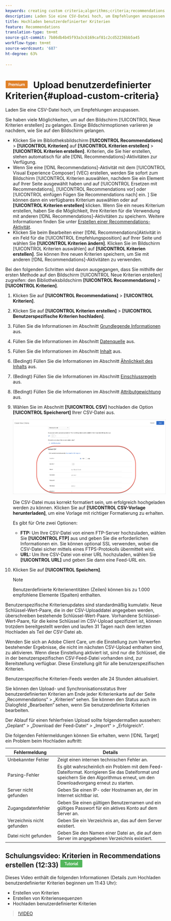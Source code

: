```yaml
---
keywords: creating custom criteria;algorithms;criteria;recommendations criteria;csv;ftp;upload csv
description: Laden Sie eine CSV-Datei hoch, um Empfehlungen anzupassen.
title: Hochladen benutzerdefinierter Kriterien
feature: Recommendations
translation-type: tm+mt
source-git-commit: 7b86db4b45f93a3c6169caf81c2cd52236bb5a45
workflow-type: tm+mt
source-wordcount: '687'
ht-degree: 63%

---
```



# ![PREMIUM](/help/assets/premium.png) Upload benutzerdefinierter Kriterien{#upload-custom-criteria}

Laden Sie eine CSV-Datei hoch, um Empfehlungen anzupassen.

Sie haben viele Möglichkeiten, um auf den Bildschirm [!UICONTROL Neue Kriterien erstellen] zu gelangen. Einige Bildschirmoptionen variieren je nachdem, wie Sie auf den Bildschirm gelangen.

* Klicken Sie im Bibliotheksbildschirm **[!UICONTROL Recommendations]** > **[!UICONTROL Kriterien]** auf **[!UICONTROL Kriterien erstellen]** > **[!UICONTROL Kriterien erstellen]**. Kriterien, die Sie hier erstellen, stehen automatisch für alle [!DNL Recommendations]-Aktivitäten zur Verfügung.
* Wenn Sie eine [!DNL Recommendations]-Aktivität mit dem [!UICONTROL Visual Experience Composer] (VEC) erstellen, werden Sie sofort zum Bildschirm [!UICONTROL Kriterien auswählen, nachdem Sie ein Element auf Ihrer Seite ausgewählt haben und auf [!UICONTROL Ersetzen mit Recommendations], [!UICONTROL Recommendations vor] oder [!UICONTROL einfügen Fügen Sie Recommendations nach] ein. ] Sie können dann ein verfügbares Kriterium auswählen oder auf **[!UICONTROL Kriterien erstellen]** klicken. Wenn Sie ein neues Kriterium erstellen, haben Sie die Möglichkeit, Ihre Kriterien für die Verwendung mit anderen [!DNL Recommendations]-Aktivitäten zu speichern. Weitere Informationen finden Sie unter [Erstellen einer Recommendations-Aktivität](/help/c-recommendations/t-create-recs-activity/create-recs-activity.md).
* Klicken Sie beim Bearbeiten einer [!DNL Recommendations]Aktivität in ein Feld für die [!UICONTROL Empfehlungsposition] auf Ihrer Seite und wählen Sie **[!UICONTROL Kriterien ändern]**. Klicken Sie im Bildschirm [!UICONTROL Kriterien auswählen] auf **[!UICONTROL Kriterien erstellen]**. Sie können Ihre neuen Kriterien speichern, um Sie mit anderen [!DNL Recommendations]-Aktivitäten zu verwenden.

Bei den folgenden Schritten wird davon ausgegangen, dass Sie mithilfe der ersten Methode auf den Bildschirm [!UICONTROL Neue Kriterien erstellen] zugreifen: den Bibliotheksbildschirm **[!UICONTROL Recommendations]** > **[!UICONTROL Kriterien]**.

1. Klicken Sie auf **[!UICONTROL Recommendations]** > **[!UICONTROL Kriterien]**.

1. Klicken Sie auf **[!UICONTROL Kriterien erstellen]** > **[!UICONTROL Benutzerspezifische Kriterien hochladen]**.

1. Füllen Sie die Informationen im Abschnitt [Grundlegende Informationen](/help/c-recommendations/c-algorithms/create-new-algorithm.md#info) aus.

1. Füllen Sie die Informationen im Abschnitt [Datenquelle](/help/c-recommendations/c-algorithms/create-new-algorithm.md#data-source) aus.

1. Füllen Sie die Informationen im Abschnitt [Inhalt](/help/c-recommendations/c-algorithms/create-new-algorithm.md#content) aus.

1. (Bedingt) Füllen Sie die Informationen im Abschnitt [Ähnlichkeit des Inhalts](/help/c-recommendations/c-algorithms/create-new-algorithm.md#similarity) aus.

1. (Bedingt) Füllen Sie die Informationen im Abschnitt [Einschlussregeln](/help/c-recommendations/c-algorithms/create-new-algorithm.md#inclusion) aus.

1. (Bedingt) Füllen Sie die Informationen im Abschnitt [Attributgewichtung](/help/c-recommendations/c-algorithms/create-new-algorithm.md#weighting) aus.

1. Wählen Sie im Abschnitt **[!UICONTROL CSV]** hochladen die Option **[!UICONTROL Speicherort]** Ihrer CSV-Datei aus.

   ![CSV-Abschnitt hochladen](/help/c-recommendations/c-algorithms/assets/upload-csv.png)

   Die CSV-Datei muss korrekt formatiert sein, um erfolgreich hochgeladen werden zu können. Klicken Sie auf **[!UICONTROL CSV-Vorlage herunterladen]**, um eine Vorlage mit richtiger Formatierung zu erhalten.

   Es gibt für Orte zwei Optionen:

   * **FTP:** Um Ihre CSV-Datei von einem FTP-Server hochzuladen, wählen Sie **[!UICONTROL FTP]** aus und geben Sie die erforderlichen Informationen ein. Sie können optional SSL verwenden, wobei die CSV-Datei sicher mittels eines FTPS-Protokolls übermittelt wird.
   * **URL:** Um Ihre CSV-Datei von einer URL hochzuladen, wählen Sie  **[!UICONTROL URL]** und geben Sie dann eine Feed-URL ein.

1. Klicken Sie auf **[!UICONTROL Speichern]**.

   >[!NOTE]
   >
   >Benutzerdefinierte Kriterienentitäten (Zeilen) können bis zu 1.000 empfohlene Elemente (Spalten) enthalten.

Benutzerspezifische Kriterienupdates sind standardmäßig kumulativ. Neue Schlüssel-Wert-Paare, die in der CSV-Uploaddatei angegeben werden, überschreiben bestehende Schlüssel-Wert-Paare. Vorhandene Schlüssel-Wert-Paare, für die keine Schlüssel im CSV-Upload spezifiziert ist, können trotzdem bereitgestellt werden und laufen 31 Tagen nach dem letzten Hochladen als Teil der CSV-Datei ab.

Wenden Sie sich an Adobe Client Care, um die Einstellung zum Verwerfen bestehender Ergebnisse, die nicht im nächsten CSV-Upload enthalten sind, zu aktivieren. Wenn diese Einstellung aktiviert ist, sind nur die Schlüssel, die in der benutzerspezifischen CSV-Feed-Datei vorhanden sind, zur Bereitstellung verfügbar. Diese Einstellung gilt für alle benutzerspezifischen Kriterien.

Benutzerspezifische Kriterien-Feeds werden alle 24 Stunden aktualisiert.

Sie können den Upload- und Synchronisationsstatus Ihrer benutzerdefinierten Kriterien am Ende jeder Kriterienkarte auf der Seite „Recommendations“ > „Kriterien“ sehen. Sie können den Status auch im Dialogfeld „Bearbeiten“ sehen, wenn Sie benutzerdefinierte Kriterien bearbeiten.

Der Ablauf für einen fehlerfreien Upload sollte folgendermaßen aussehen: „Geplant“ > „Download der Feed-Datei“ > „Import“ > „Erfolgreich“.

Die folgenden Fehlermeldungen können Sie erhalten, wenn [!DNL Target] ein Problem beim Hochladen auftritt:

| Fehlermeldung | Details |
|--- |--- |
| Unbekannter Fehler | Zeigt einen internen technischen Fehler an. |
| Parsing-Fehler | Es gibt wahrscheinlich ein Problem mit dem Feed-Dateiformat. Korrigieren Sie das Dateiformat und speichern Sie den Algorithmus erneut, um den Downloadvorgang erneut zu starten. |
| Server nicht gefunden | Geben Sie einen IP- oder Hostnamen an, der im Internet sichtbar ist. |
| Zugangsdatenfehler | Geben Sie einen gültigen Benutzernamen und ein gültiges Passwort für ein aktives Konto auf dem Server an. |
| Verzeichnis nicht gefunden | Geben Sie ein Verzeichnis an, das auf dem Server existiert. |
| Datei nicht gefunden | Geben Sie den Namen einer Datei an, die auf dem Server im angegebenen Verzeichnis existiert. |

## Schulungsvideo: Kriterien in Recommendations erstellen (12:33)  ![Tutorialzeichen](/help/assets/tutorial.png)

Dieses Video enthält die folgenden Informationen (Details zum Hochladen benutzerdefinierter Kriterien beginnen um 11:43 Uhr):

* Erstellen von Kriterien
* Erstellen von Kriteriensequenzen
* Hochladen benutzerdefinierter Kriterien

>[!VIDEO](https://video.tv.adobe.com/v/27694?quality=12)